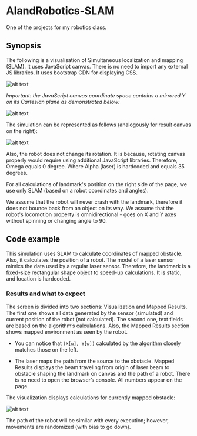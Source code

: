 # AIandRobotics-SLAM

One of the projects for my robotics class.

## Synopsis
The following is a visualisation of Simultaneous localization and mapping (SLAM). It uses JavaScript canvas. There is no need to import any external JS libraries. It uses bootstrap CDN for displaying CSS.

![alt text](https://mardosz.com/git/AIandRobotics-SLAM/slam002.png)

_Important: the JavaScript canvas coordinate space contains a mirrored Y on its Cartesian plane as demonstrated below:_

![alt text](https://mardosz.com/git/AIandRobotics-SLAM/slam_d1s.png)

The simulation can be represented as follows (analogously for result canvas on the right):

![alt text](https://mardosz.com/git/AIandRobotics-SLAM/slam_d2s.png)

Also, the robot does not change its rotation. It is because, rotating canvas properly would require using additional JavaScript libraries. Therefore, Omega equals 0 degree. Where Alpha (laser) is hardcoded and equals 35 degrees.

For all calculations of landmark's position on the right side of the page, we use only SLAM (based on a robot coordinates and angles). 

We assume that the robot will never crash with the landmark, therefore it does not bounce back from an object on its way. We assume that the robot's locomotion property is omnidirectional - goes on X and Y axes without spinning or changing angle to 90.

## Code example
This simulation uses SLAM to calculate coordinates of mapped obstacle. Also, it calculates the position of a robot. The model of a laser sensor mimics the data used by a regular laser sensor. Therefore, the landmark is a fixed-size rectangular shape object to speed-up calculations. It is static, and location is hardcoded.

### Results and what to expect

The screen is divided into two sections: Visualization and Mapped Results. The first one shows all data generated by the sensor (simulated) and current position of the robot (not calculated). The second one, text fields are based on the algorithm’s calculations. Also, the Mapped Results section shows mapped environment as seen by the robot.

* You can notice that `(X[w], Y[w])` calculated by the algorithm closely matches those on the left.

* The laser maps the path from the source to the obstacle. Mapped Results displays the beam traveling from origin of laser beam to obstacle shaping the landmark on canvas and the path of a robot. There is no need to open the browser’s console. All numbers appear on the page.

The visualization displays calculations for currently mapped obstacle:

![alt text](https://mardosz.com/git/AIandRobotics-SLAM/slam_d5.png)
 
The path of the robot will be similar with every execution; however, movements are randomized (with bias to go down). 

